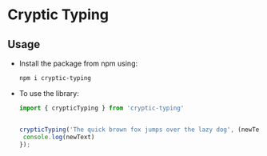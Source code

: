 # Cryptic Typing


## Usage

- Install the package from npm using:
  ```sh
  npm i cryptic-typing 
  ```
- To use the library: 
  ```js
  import { crypticTyping } from 'cryptic-typing'
  
  
  crypticTyping('The quick brown fox jumps over the lazy dog', (newText) => {
   console.log(newText)
  });
  ```
